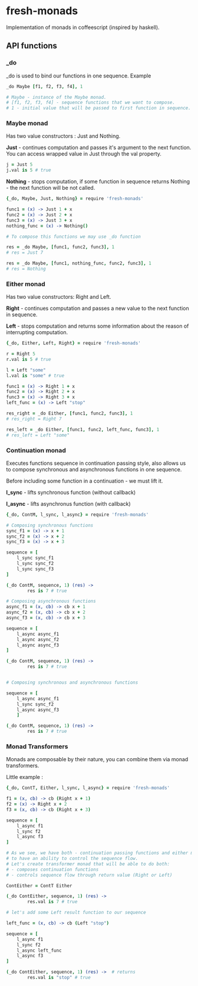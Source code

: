 fresh-monads
============

Implementation of monads in coffeescript (inspired by haskell).

## API functions

### _do
_do is used to bind our functions in one sequence.
Example

```coffee
_do Maybe [f1, f2, f3, f4], 1

# Maybe - instance of the Maybe monad.
# [f1, f2, f3, f4] - sequence functions that we want to compose.
# 1 - initial value that will be passed to first function in sequence.
```

### Maybe monad
Has two value constructors : Just and Nothing.

**Just** - continues computation and passes it's argument to the next function. You can access wrapped value in Just through the val property.

```coffee
j = Just 5
j.val is 5 # true
```

**Nothing** - stops computation, if some function in sequence returns Nothing - the next function will be not called.

```coffee
{_do, Maybe, Just, Nothing} = require 'fresh-monads'

func1 = (x) -> Just 1 + x
func2 = (x) -> Just 2 + x
func3 = (x) -> Just 3 + x
nothing_func = (x) -> Nothing()

# To compose this functions we may use _do function

res = _do Maybe, [func1, func2, func3], 1
# res = Just 7

res = _do Maybe, [func1, nothing_func, func2, func3], 1
# res = Nothing
```

### Either monad
Has two value constructors: Right and Left.

**Right** - continues computation and passes a new value to the next function in sequence.

**Left** - stops computation and returns some information about the reason of interrupting computation.

```coffee
{_do, Either, Left, Right} = require 'fresh-monads'

r = Right 5
r.val is 5 # true

l = Left "some"
l.val is "some" # true

func1 = (x) -> Right 1 + x
func2 = (x) -> Right 2 + x
func3 = (x) -> Right 3 + x
left_func = (x) -> Left "stop"

res_right = _do Either, [func1, func2, func3], 1
# res_right = Right 7

res_left = _do Either, [func1, func2, left_func, func3], 1
# res_left = Left "some"
```

### Continuation monad
Executes functions sequence in continuation passing style, also allows us to compose synchronous and asynchronous functions in one sequence.

Before including some function in a continuation - we must lift it.

**l_sync** - lifts synchronous function (without callback)

**l_async** - lifts asynchronus function (with callback)


```coffee
{_do, ContM, l_sync, l_async} = require 'fresh-monads'

# Composing synchronous functions
sync_f1 = (x) -> x + 1
sync_f2 = (x) -> x + 2
sync_f3 = (x) -> x + 3

sequence = [
    l_sync sync_f1
    l_sync sync_f2 
    l_sync sync_f3
]

(_do ContM, sequence, 1) (res) ->
        res is 7 # true

# Composing asynchronous functions
async_f1 = (x, cb) -> cb x + 1
async_f2 = (x, cb) -> cb x + 2
async_f3 = (x, cb) -> cb x + 3

sequence = [
    l_async async_f1 
    l_async async_f2
    l_async async_f3
]

(_do ContM, sequence, 1) (res) ->
        res is 7 # true


# Composing synchronous and asynchronous functions

sequence = [
    l_async async_f1
    l_sync sync_f2
    l_async async_f3
    ]

(_do ContM, sequence, 1) (res) ->
        res is 7 # true
```

### Monad Transformers
Monads are composable by their nature, you can combine them via monad transformers.

Little example :

```coffee
{_do, ContT, Either, l_sync, l_async} = require 'fresh-monads'

f1 = (x, cb) -> cb (Right x + 1)
f2 = (x) -> Right x + 2
f3 = (x, cb) -> cb (Right x + 3)

sequence = [
    l_async f1
    l_sync f2
    l_async f3
]

# As we see, we have both - continuation passing functions and either monad values
# to have an ability to control the sequence flow. 
# Let's create transformer monad that will be able to do both:
# - composes continuation functions
# - controls sequence flow through return value (Right or Left)

ContEither = ContT Either

(_do ContEither, sequence, 1) (res) ->
        res.val is 7 # true

# let's add some Left result function to our sequence

left_func = (x, cb) -> cb (Left "stop")

sequence = [
    l_async f1
    l_sync f2
    l_async left_func 
    l_async f3
]

(_do ContEither, sequence, 1) (res) ->  # returns
        res.val is "stop" # true
```
